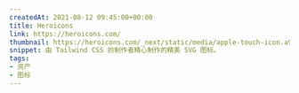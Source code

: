 ```yaml
---
createdAt: 2021-08-12 09:45:00+00:00
title: Heroicons
link: https://heroicons.com/
thumbnail: https://heroicons.com/_next/static/media/apple-touch-icon.a91ed695b6b4eded51810cb94c91a093.png
snippet: 由 Tailwind CSS 的制作者精心制作的精美 SVG 图标。
tags:
- 资产
- 图标
---
```

